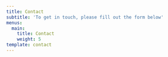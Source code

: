 ```yaml
---
title: Contact
subtitle: 'To get in touch, please fill out the form below'
menus:
  main:
    title: Contact
    weight: 5
template: contact
---
```


